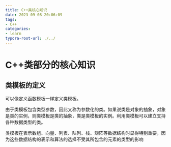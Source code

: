 ```yaml
---
title: C++类核心知识
date: 2023-09-08 20:06:09
tags: 
- C++
categories:
- learn
typora-root-url: ./../
---
```


# C++类部分的核心知识

## 类模板的定义

可以像定义函数模板一样定义类模板。

由于类模板包含类型参数，因此又称为参数化的类。如果说类是对象的抽象，对象是类的实例，则类模板是类的抽象，类是类模板的实例。利用类模板可以建立支持各种数据类型的类。

类模板在表示数组、向量、列表、队列、栈、矩阵等数据结构时显得特别重要，因为这些数据结构的表示和算法的选择不受其所包含的元素的类型的影响
